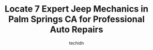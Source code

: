 ---
layout: ampstory
image: https://images.unsplash.com/photo-1610205296127-02e7366806e4?ixlib=rb-4.0.3&ixid=MnwxMjA3fDB8MHxwaG90by1wYWdlfHx8fGVufDB8fHx8&auto=format&fit=crop&w=640&h=853&q=80
author: techidn
featured: false
description: If youre in need of trustworthy and skilled Jeep Mechanic in Palm Springs CA, USA, youll be pleased to discover the 7 best Jeep Mechanic in town. Their expertise and commitment to customer
title: Locate 7 Expert Jeep Mechanics in Palm Springs CA for Professional Auto Repairs
cover:
   title: Locate 7 Expert Jeep Mechanics in Palm Springs CA for Professional Auto Repairs
   subtitle: Rickpate
   background: https://images.unsplash.com/photo-1610205296127-02e7366806e4?ixlib=rb-4.0.3&ixid=MnwxMjA3fDB8MHxwaG90by1wYWdlfHx8fGVufDB8fHx8&auto=format&fit=crop&w=640&h=853&q=80

pages: 
 - layout: thirds
   top: <h1>#1 Automotive Service Center and Repair</h1>
   bottom: "<p>First time I brought my 2018 Abarth 124 Spider Veleno for service. Hesitated starting. Javier diagnosed it was the battery. He was right. Service was quick and the price </p>"
   background: https://images.unsplash.com/photo-1564951434112-64d74cc2a2d7?ixlib=rb-4.0.3&ixid=MnwxMjA3fDB8MHxwaG90by1wYWdlfHx8fGVufDB8fHx8&auto=format&fit=crop&w=640&h=853&q=80
   backgroundblur: true
 - layout: thirds
   top: <h1>#2 Palm Springs Tire & Automotive Center Inc</h1>
   bottom: "<p>495 Industrial Pl, Palm Springs, CA 92264, United States</p>"
   background: https://images.unsplash.com/photo-1527067829737-402993088e6b?ixlib=rb-4.0.3&ixid=MnwxMjA3fDB8MHxwaG90by1wYWdlfHx8fGVufDB8fHx8&auto=format&fit=crop&w=640&h=853&q=80
   cta:
      link: https://www.knot35.com/toplist/locate-7-expert-jeep-mechanics-in-palm-springs-ca-for-professional-auto-repairs/
      text: Locate 7 Expert Jeep Mechanics in Palm Springs CA for Professional Auto Repairs
 - layout: thirds
   top: <h1>#3 Romos Auto Corporation</h1>
   bottom: "<p>640 Williams Rd, Palm Springs, CA 92264, United States</p>"
   background: https://images.unsplash.com/photo-1522441815192-d9f04eb0615c?ixlib=rb-4.0.3&ixid=MnwxMjA3fDB8MHxwaG90by1wYWdlfHx8fGVufDB8fHx8&auto=format&fit=crop&w=640&h=853&q=80
   cta:
      link: https://www.knot35.com/toplist/locate-7-expert-jeep-mechanics-in-palm-springs-ca-for-professional-auto-repairs/
      text: Locate 7 Expert Jeep Mechanics in Palm Springs CA for Professional Auto Repairs
 - layout: thirds
   top: <h1>#4 Performance Plus Automotive</h1>
   bottom: "<p>36033 Campbell St, Cathedral City, CA 92234, United States</p>"
   background: https://images.unsplash.com/photo-1546497974-b213c9efb599?ixlib=rb-4.0.3&ixid=MnwxMjA3fDB8MHxwaG90by1wYWdlfHx8fGVufDB8fHx8&auto=format&fit=crop&w=640&h=853&q=80
   cta:
      link: https://www.knot35.com/toplist/locate-7-expert-jeep-mechanics-in-palm-springs-ca-for-professional-auto-repairs/
      text: Locate 7 Expert Jeep Mechanics in Palm Springs CA for Professional Auto Repairs
 - layout: thirds
   top: <h1>#5 K-Powered</h1>
   bottom: "<p>19020 N Indian Canyon Dr, Palm Springs, CA 92262, United States</p>"
   background: https://images.unsplash.com/photo-1524169358666-79f22534bc6e?ixlib=rb-4.0.3&ixid=MnwxMjA3fDB8MHxwaG90by1wYWdlfHx8fGVufDB8fHx8&auto=format&fit=crop&w=640&h=853&q=80
   cta:
      link: https://www.knot35.com/toplist/locate-7-expert-jeep-mechanics-in-palm-springs-ca-for-professional-auto-repairs/
      text: Locate 7 Expert Jeep Mechanics in Palm Springs CA for Professional Auto Repairs
 - layout: thirds
   top: <h1>#6 David Daniel Smith Automotive</h1>
   bottom: "<p>401 W Radio Rd B-16, Palm Springs, CA 92262, United States</p>"
   background: https://images.unsplash.com/photo-1602536052359-ef94c21c5948?ixlib=rb-4.0.3&ixid=MnwxMjA3fDB8MHxwaG90by1wYWdlfHx8fGVufDB8fHx8&auto=format&fit=crop&w=640&h=853&q=80
   cta:
      link: https://www.knot35.com/toplist/locate-7-expert-jeep-mechanics-in-palm-springs-ca-for-professional-auto-repairs/
      text: Locate 7 Expert Jeep Mechanics in Palm Springs CA for Professional Auto Repairs
 - layout: thirds
   top: <h1>#7 Alex Auto Services</h1>
   bottom: "<p>19020 N Indian Canyon Dr Ste. 5D, North Palm Springs, CA 92258, United States</p>"
   background: https://images.unsplash.com/photo-1567360425618-1594206637d2?ixlib=rb-4.0.3&ixid=MnwxMjA3fDB8MHxwaG90by1wYWdlfHx8fGVufDB8fHx8&auto=format&fit=crop&w=640&h=853&q=80
   cta:
      link: https://www.knot35.com/toplist/locate-7-expert-jeep-mechanics-in-palm-springs-ca-for-professional-auto-repairs/
      text: Locate 7 Expert Jeep Mechanics in Palm Springs CA for Professional Auto Repairs
 - layout: thirds
   middle: Continue reading...
   background: https://images.unsplash.com/photo-1527066579998-dbbae57f45ce?ixlib=rb-4.0.3&ixid=MnwxMjA3fDB8MHxwaG90by1wYWdlfHx8fGVufDB8fHx8&auto=format&fit=crop&w=640&h=853&q=80
   cta:
      link: https://www.knot35.com/toplist/locate-7-expert-jeep-mechanics-in-palm-springs-ca-for-professional-auto-repairs/
      text: Locate 7 Expert Jeep Mechanics in Palm Springs CA for Professional Auto Repairs
      
---
